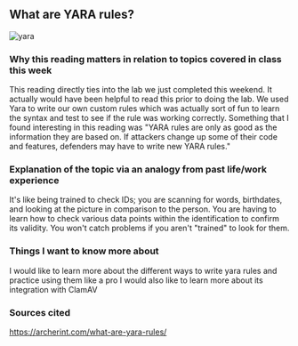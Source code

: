## What are YARA rules?

![yara](https://user-images.githubusercontent.com/97761340/194742315-6669f61e-4144-454f-b7ce-019c886d30b0.png)

### Why this reading matters in relation to topics covered in class this week
This reading directly ties into the lab we just completed this weekend. It actually would have been helpful to read this prior to doing the lab. We used Yara to write our own custom rules which was actually sort of fun to learn the syntax and test to see if the rule was working correctly. Something that I found interesting in this reading was "YARA rules are only as good as the information they are based on. If attackers change up some of their code and features, defenders may have to write new YARA rules."

### Explanation of the topic via an analogy from past life/work experience
It's like being trained to check IDs; you are scanning for words, birthdates, and looking at the picture in comparison to the person. You are having to learn how to check various data points within the identification to confirm its validity. You won't catch problems if you aren't "trained" to look for them.


### Things I want to know more about
I would like to learn more about the different ways to write yara rules and practice using them like a pro
I would also like to learn more about its integration with ClamAV


### Sources cited
https://archerint.com/what-are-yara-rules/
